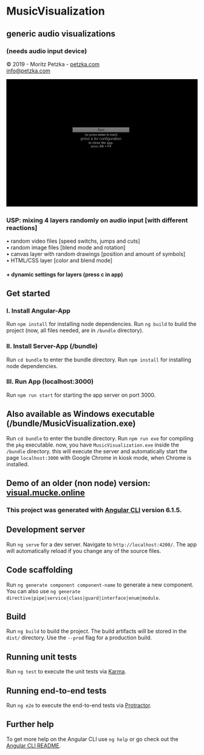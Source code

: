 # MusicVisualization

## generic audio visualizations 
### (needs audio input device)

 © 2019 - Moritz Petzka - <a href="https://petzka.com" target="_blank">petzka.com</a><br>
 <a href="mailto:info@petzka.com">info@petzka.com</a><br>
 
 ![preview image](app_preview.jpg?raw=true "Preview")
 
### USP: mixing 4 layers randomly on audio input [with different reactions]<br>
• random video files [speed switchs, jumps and cuts]<br>
• random image files [blend mode and rotation]<br>
• canvas layer with random drawings [position and amount of symbols]<br>
• HTML/CSS layer [color and blend mode]<br>

#### + dynamic settings for layers (press c in app)

## Get started

### I. Install Angular-App
Run `npm install` for installing node dependencies.
Run `ng build` to build the project (now, all files needed, are in `/bundle` directory).

### II. Install Server-App (/bundle)
Run `cd bundle` to enter the bundle directory.
Run `npm install` for installing node dependencies.

### III. Run App (localhost:3000)
Run `npm run start` for starting the app server on port 3000.

## Also available as Windows executable (/bundle/MusicVisualization.exe)
Run `cd bundle` to enter the bundle directory.
Run `npm run exe` for compiling the `pkg` executable.
now, you have `MusicVisualization.exe` inside the `/bundle` directory.
this will execute the server and automatically start the page `localhost:3000` with Google Chrome in kiosk mode, when Chrome is installed.

## Demo of an older (non node) version:  <a href="http://visual.mucke.online" target="_blank">visual.mucke.online</a>






### This project was generated with [Angular CLI](https://github.com/angular/angular-cli) version 6.1.5.

## Development server

Run `ng serve` for a dev server. Navigate to `http://localhost:4200/`. The app will automatically reload if you change any of the source files.

## Code scaffolding

Run `ng generate component component-name` to generate a new component. You can also use `ng generate directive|pipe|service|class|guard|interface|enum|module`.

## Build

Run `ng build` to build the project. The build artifacts will be stored in the `dist/` directory. Use the `--prod` flag for a production build.

## Running unit tests

Run `ng test` to execute the unit tests via [Karma](https://karma-runner.github.io).

## Running end-to-end tests

Run `ng e2e` to execute the end-to-end tests via [Protractor](http://www.protractortest.org/).

## Further help

To get more help on the Angular CLI use `ng help` or go check out the [Angular CLI README](https://github.com/angular/angular-cli/blob/master/README.md).
